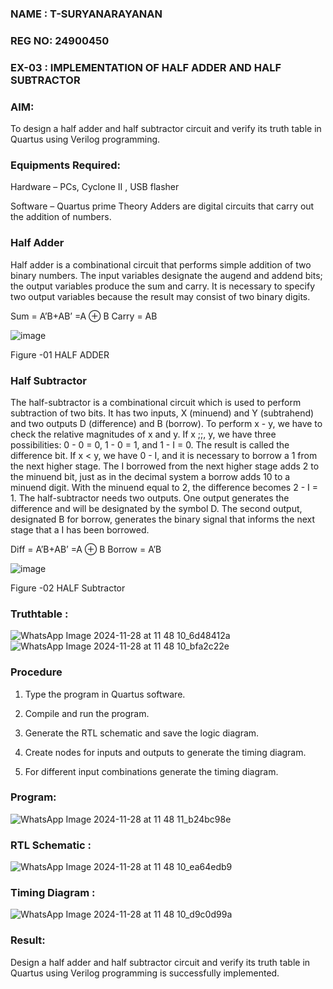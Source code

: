 ### NAME : T-SURYANARAYANAN
### REG NO: 24900450
### EX-03 : IMPLEMENTATION OF HALF ADDER AND HALF SUBTRACTOR



### AIM:

To design a half adder and half subtractor circuit and verify its truth table in Quartus using Verilog programming.

### Equipments Required:

Hardware – PCs, Cyclone II , USB flasher 

Software – Quartus prime Theory Adders are digital circuits that carry out the addition of numbers.

### Half Adder

Half adder is a combinational circuit that performs simple addition of two binary numbers. The input variables designate the augend and addend bits; the output variables produce the sum and carry. It is necessary to specify two output variables because the result may consist of two binary digits.

Sum = A’B+AB’ =A ⊕ B Carry = AB

![image](https://github.com/naavaneetha/HALF_ADDER_SUBTRACTOR/assets/154305477/bd4a0b2c-cdbc-4184-ab08-81578f121e1f)

Figure -01 HALF ADDER

### Half Subtractor

The half-subtractor is a combinational circuit which is used to perform subtraction of two bits. It has two inputs, X (minuend) and Y (subtrahend) and two outputs D (difference) and B (borrow). To perform x - y, we have to check the relative magnitudes of x and y. If x ;;, y, we have three possibilities: 0 - 0 = 0, 1 - 0 = 1, and 1 - I = 0. The result is called the difference bit. If x < y, we have 0 - I, and it is necessary to borrow a 1 from the next higher stage. The I borrowed from the next higher stage adds 2 to the minuend bit, just as in the decimal system a borrow adds 10 to a minuend digit. With the minuend equal to 2, the difference becomes 2 - I = 1. The half-subtractor needs two outputs. One output generates the difference and will be designated by the symbol D. The second output, designated B for borrow, generates the binary signal that informs the next stage that a I has been borrowed. 

Diff = A’B+AB’ =A ⊕ B
Borrow = A’B

 ![image](https://github.com/naavaneetha/HALF_ADDER_SUBTRACTOR/assets/154305477/d76b099c-513f-4e7c-843a-e2fd028a531a)

Figure -02 HALF Subtractor

### Truthtable : 
![WhatsApp Image 2024-11-28 at 11 48 10_6d48412a](https://github.com/user-attachments/assets/f5f2cbad-886f-4df8-a5d9-132cdcf1c70c)
![WhatsApp Image 2024-11-28 at 11 48 10_bfa2c22e](https://github.com/user-attachments/assets/b19cff24-8e65-4dac-b6cf-307e667f5b2c)


### Procedure

1.	Type the program in Quartus software.

2.	Compile and run the program.

3.	Generate the RTL schematic and save the logic diagram.

4.	Create nodes for inputs and outputs to generate the timing diagram.

5.	For different input combinations generate the timing diagram.


### Program:

![WhatsApp Image 2024-11-28 at 11 48 11_b24bc98e](https://github.com/user-attachments/assets/17658ad8-f1d3-4c20-a628-bd3e24a075ec)


### RTL Schematic : 
![WhatsApp Image 2024-11-28 at 11 48 10_ea64edb9](https://github.com/user-attachments/assets/5e477b6d-6161-421f-9009-5307bfedb6c0)


### Timing Diagram : 

![WhatsApp Image 2024-11-28 at 11 48 10_d9c0d99a](https://github.com/user-attachments/assets/c66808ca-966b-4f3f-ab1b-ab193e783d7d)



### Result:
Design a half adder and half subtractor circuit and verify its truth table in Quartus using Verilog programming is successfully implemented.
